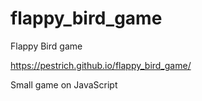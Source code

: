 # flappy_bird_game
Flappy Bird game

https://pestrich.github.io/flappy_bird_game/

Small game on JavaScript
